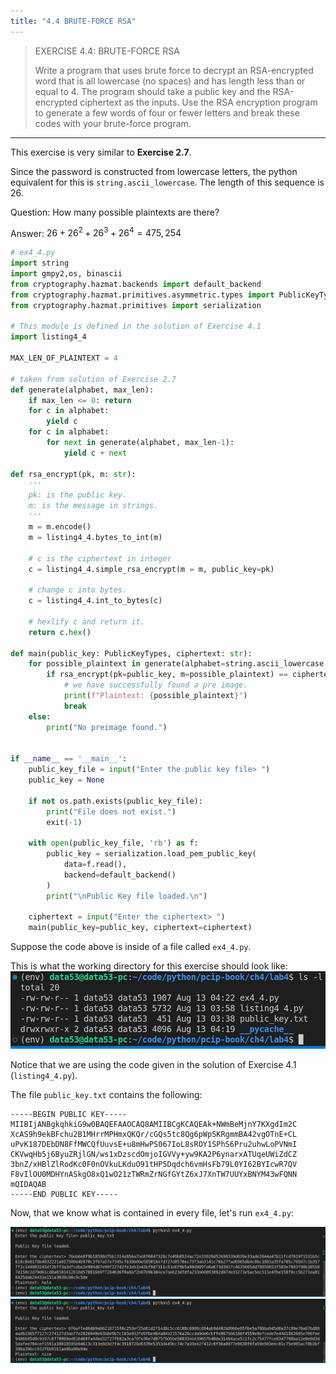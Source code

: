 ```yaml
---
title: "4.4 BRUTE-FORCE RSA"
---
```


> EXERCISE 4.4: BRUTE-FORCE RSA 
> 
> Write a program that uses brute force to decrypt an RSA-encrypted word that is all
> lowercase (no spaces) and has length less than or equal to 4. The program should take a public key
> and the RSA-encrypted ciphertext as the inputs. Use the RSA encryption program to generate 
> a few words of four or fewer letters and break these codes with your brute-force program. 

--------------------------------

This exercise is very similar to **Exercise 2.7**. 

Since the password is constructed from lowercase letters, the python equivalent for this is 
`string.ascii_lowercase`. The length of this sequence is $26$.

Question: How many possible plaintexts are there? 
 
Answer: $26 + 26^2 + 26^3 + 26^4 = 475,254$

```python
# ex4_4.py
import string
import gmpy2,os, binascii
from cryptography.hazmat.backends import default_backend 
from cryptography.hazmat.primitives.asymmetric.types import PublicKeyTypes 
from cryptography.hazmat.primitives import serialization 

# This module is defined in the solution of Exercise 4.1
import listing4_4

MAX_LEN_OF_PLAINTEXT = 4

# taken from solution of Exercise 2.7
def generate(alphabet, max_len):
    if max_len <= 0: return
    for c in alphabet:
        yield c
    for c in alphabet:
        for next in generate(alphabet, max_len-1):
            yield c + next

def rsa_encrypt(pk, m: str): 
    '''
    pk: is the public key. 
    m: is the message in strings.
    '''
    m = m.encode() 
    m = listing4_4.bytes_to_int(m)

    # c is the ciphertext in integer 
    c = listing4_4.simple_rsa_encrypt(m = m, public_key=pk)

    # change c into bytes. 
    c = listing4_4.int_to_bytes(c)

    # hexlify c and return it.
    return c.hex()

def main(public_key: PublicKeyTypes, ciphertext: str): 
    for possible_plaintext in generate(alphabet=string.ascii_lowercase, max_len=MAX_LEN_OF_PLAINTEXT): 
        if rsa_encrypt(pk=public_key, m=possible_plaintext) == ciphertext: 
            # we have successfully found a pre image. 
            print(f"Plaintext: {possible_plaintext}")
            break
    else: 
        print("No preimage found.")


if __name__ == '__main__': 
    public_key_file = input("Enter the public key file> ") 
    public_key = None 

    if not os.path.exists(public_key_file):
        print("File does not exist.")
        exit(-1)
    
    with open(public_key_file, 'rb') as f: 
        public_key = serialization.load_pem_public_key(
            data=f.read(),
            backend=default_backend()
        )
        print("\nPublic Key file loaded.\n")

    ciphertext = input("Enter the ciphertext> ") 
    main(public_key=public_key, ciphertext=ciphertext) 
```

Suppose the code above is inside of a file called `ex4_4.py`.

This is what the working directory for this exercise should look
like: 
<img src="ex4.4_fig1.png">

Notice that we are using the code given in the solution of Exercise 4.1 (`listing4_4.py`).

The file `public_key.txt` contains the following: 

```
-----BEGIN PUBLIC KEY-----
MIIBIjANBgkqhkiG9w0BAQEFAAOCAQ8AMIIBCgKCAQEAk+NWmBeMjnY7KXgdIm2C
XcAS9h9ekBFchu2B1MHrrMPHmxQKQr/cGQs5tc8Qg6pWpSKRgmmBA42vgOTnE+CL
uPvK187DEbDN8FfMWCQfUuvsE+u8mHwPS067IoL8sROY1SPhS6Pru2uhwLoPVNmI
CKVwqHb5j6ByuZRjlGN/ws1xDzscdOmjoIGVVy+yw9KA2P6ynarxATUqeUWiZdCZ
3bnZ/xHBlZlRodKc0F0nOVkuLKduO91tHP5Dqdch6vmHsFb79L0YI62BYIcwR7QV
F8vIlOU0MDHYnASkgO8xQ1wO21zTWRmZrNGfGYtZ6xJ7XnTW7UUYxBNYM43wFQNN
mQIDAQAB
-----END PUBLIC KEY-----
```

Now, that we know what is contained in every file, let's run `ex4_4.py`: 

<img src="ex4.4_fig2.png">

<img src="ex4.4_fig3.png">
